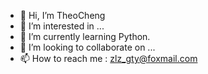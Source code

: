 - 👋 Hi, I’m TheoCheng
- 👀 I’m interested in ...
- 🌱 I’m currently learning Python.
- 💞️ I’m looking to collaborate on ...
- 📫 How to reach me : zlz_gty@foxmail.com

<!---
gty20010709/gty20010709 is a ✨ special ✨ repository because its `README.md` (this file) appears on your GitHub profile.
You can click the Preview link to take a look at your changes.
--->
